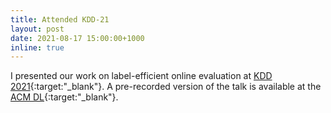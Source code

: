 ```yaml
---
title: Attended KDD-21
layout: post
date: 2021-08-17 15:00:00+1000
inline: true
---
```


I presented our work on label-efficient online evaluation at [KDD 2021](https://kdd.org/kdd2021/){:target:"\_blank"}. 
A pre-recorded version of the talk is available at the [ACM DL](https://dl.acm.org/doi/10.1145/3447548.3467435#video_stream_uuid%3Aeff6337b-7642-4147-a135-8d0dac98bbce){:target:"\_blank"}.